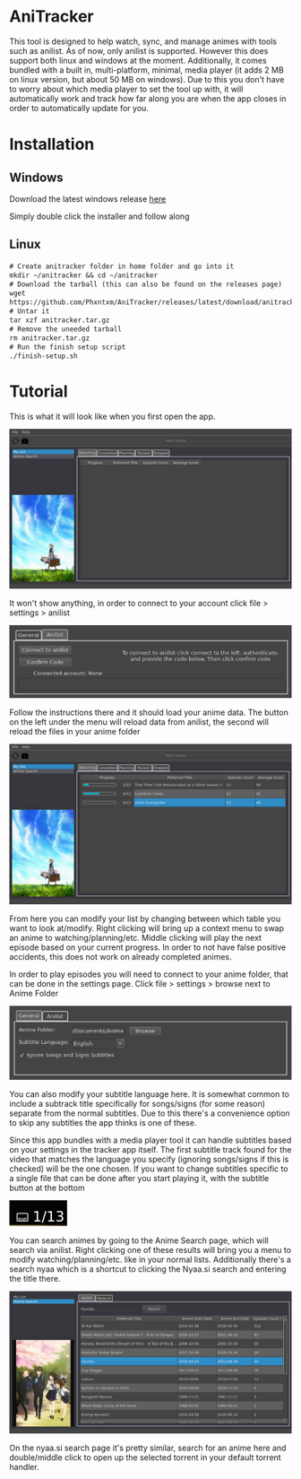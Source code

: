# AniTracker

This tool is designed to help watch, sync, and manage animes with tools such as anilist. As of now, only anilist is supported. However this does support both linux and windows at the moment. Additionally, it comes bundled with a built in, multi-platform, minimal, media player (it adds 2 MB on linux version, but about 50 MB on windows). Due to this you don't have to worry about which media player to set the tool up with, it will automatically work and track how far along you are when the app closes in order to automatically update for you.




# Installation

## Windows

Download the latest windows release [here](https://github.com/Phxntxm/AniTracker/releases/latest/download/anitracker.exe)

Simply double click the installer and follow along

## Linux


```
# Create anitracker folder in home folder and go into it
mkdir ~/anitracker && cd ~/anitracker 
# Download the tarball (this can also be found on the releases page)
wget https://github.com/Phxntxm/AniTracker/releases/latest/download/anitracker.tar.gz
# Untar it
tar xzf anitracker.tar.gz
# Remove the uneeded tarball
rm anitracker.tar.gz
# Run the finish setup script
./finish-setup.sh
```


# Tutorial

This is what it will look like when you first open the app. 

![Not logged in](images/nologin.png)

It won't show anything, in order to connect to your account click file > settings > anilist

![Anilist settings](images/anilist.png)

Follow the instructions there and it should load your anime data. The button on the left under the menu will reload data from anilist, the second will reload the files in your anime folder

![Main page](images/main.png)

From here you can modify your list by changing between which table you want to look at/modify. Right clicking will bring up a context menu to swap an anime to watching/planning/etc. Middle clicking will play the next episode based on your current progress. In order to not have false positive accidents, this does not work on already completed animes.

In order to play episodes you will need to connect to your anime folder, that can be done in the settings page. Click file > settings > browse next to Anime Folder

![Settings page](images/settings.png)

You can also modify your subtitle language here. It is somewhat common to include a subtrack title specifically for songs/signs (for some reason) separate from the normal subtitles. Due to this there's a convenience option to skip any subtitles the app thinks is one of these.

Since this app bundles with a media player tool it can handle subtitles based on your settings in the tracker app itself. The first subtitle track found for the video that matches the language you specify (ignoring songs/signs if this is checked) will be the one chosen. If you want to change subtitles specific to a single file that can be done after you start playing it, with the subtitle button at the bottom

![Subtitle button](images/subtitle_button.png)

You can search animes by going to the Anime Search page, which will search via anilist. Right clicking one of these results will bring you a menu to modify watching/planning/etc. like in your normal lists. Additionally there's a search nyaa which is a shortcut to clicking the Nyaa.si search and entering the title there.

![Anilist search](images/anilist_search.png)

On the nyaa.si search page it's pretty similar, search for an anime here and double/middle click to open up the selected torrent in your default torrent handler.